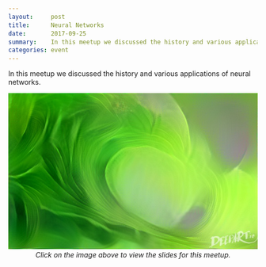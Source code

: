 ```yaml
---
layout:     post
title:      Neural Networks
date:       2017-09-25
summary:    In this meetup we discussed the history and various applications of neural networks.
categories: event
---
```



In this meetup we discussed the history and various applications of neural networks.  

<p align="center">
	<a href="https://www.slideshare.net/MichaelMotoki/applications-of-neural-networks">
		<img src="https://github.com/hawaiimachinelearning/hawaiimachinelearning.github.io/raw/master/slides/bananawave.jpg" alt="Neural Networks Slides">
	</a>
	<br>
	<i>Click on the image above to view the slides for this meetup.</i>
</p>
